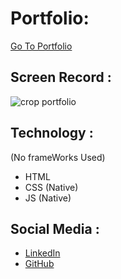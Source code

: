 # Portfolio:
[Go To Portfolio](https://medamine-bahassou.github.io)

## Screen Record : 
![crop portfolio](https://github.com/Medamine-Bahassou/Medamine-Bahassou.github.io/assets/146652318/f8c3272a-fd08-4f77-ae15-5e8b475029c4)

## Technology : 
(No frameWorks Used)
- HTML
- CSS (Native)
- JS (Native)

## Social Media :
- [LinkedIn](https://www.linkedin.com/in/mohamed-amine-bahassou/)
- [GitHub](https://github.com/Medamine-Bahassou)
